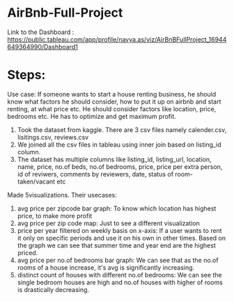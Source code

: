 # AirBnb-Full-Project

Link to the Dashboard : https://public.tableau.com/app/profile/navya.as/viz/AirBnBFullProject_16944649364990/Dashboard1

# Steps:
Use case: If someone wants to start a house renting business, he should know what factors he should consider, how to put it up on airbnb and start renting, at what price etc.
He should consider factors like location, price, bedrooms etc. He has to optimize and get maximum profit.
1. Took the dataset from kaggle. There are 3 csv files namely calender.csv, lisitings.csv, reviews.csv
2. We joined all the csv files in tableau using inner join based on listing_id column.
3. The dataset has multiple columns like listing_id, listing_url, location, name, price, no.of beds, no.of bedrooms, price, price per extra person, id of reviwers, comments by reviewers, date, status of room-taken/vacant etc

Made 5visualizations. Their usecases:
1. avg price per zipcode bar graph: To know which location has highest price, to make more profit
2. avg price per zip code map: Just to see a different visualization
3. price per year filtered on weekly basis on x-axis: If a user wants to rent it only on specific periods and use it on his own in other times. Based on the graph we can see that summer time and year end are the highest priced.
4. avg price per no.of bedrooms bar graph: We can see that as the no.of rooms of a house increase, it's avg is significantly increasing.
5. distinct count of houses with different no.of bedrooms: We can see the single bedroom houses are high and no.of houses with higher of rooms is drastically decreasing.
   
